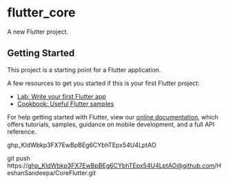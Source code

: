 # flutter_core

A new Flutter project.

## Getting Started

This project is a starting point for a Flutter application.

A few resources to get you started if this is your first Flutter project:

- [Lab: Write your first Flutter app](https://flutter.dev/docs/get-started/codelab)
- [Cookbook: Useful Flutter samples](https://flutter.dev/docs/cookbook)

For help getting started with Flutter, view our
[online documentation](https://flutter.dev/docs), which offers tutorials,
samples, guidance on mobile development, and a full API reference.






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


git push https://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@github.com/HeshanSandeepa/CoreFlutter.git
